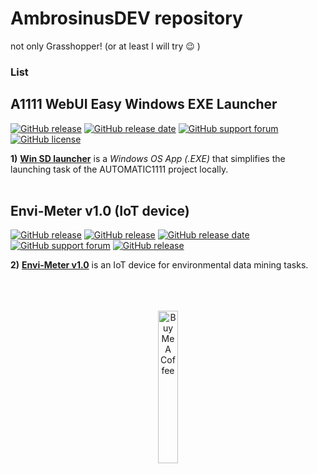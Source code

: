 # AmbrosinusDEV repository
not only Grasshopper! (or at least I will try 😉 )


### List

## A1111 WebUI Easy Windows EXE Launcher

[![GitHub release](https://img.shields.io/badge/release-v1.1.4-blue)](https://github.com/lucianoambrosini/AmbrosinusDEV/releases/tag/v1.1.4-WinSDlauncher) 
[![GitHub release date](https://img.shields.io/badge/last%20release%20date-Jan_2025-green)](https://bit.ly/WinSDlauncher) 
[![GitHub support forum](https://img.shields.io/badge/Support%20forum-Help-critical)](https://discourse.mcneel.com/t/ambrosinus-toolkit/147124?u=ambrosinus) 
[![GitHub license](https://img.shields.io/github/license/lucianoambrosini/Ambrosinus-Toolkit?color=orange)](https://github.com/lucianoambrosini/Ambrosinus-Toolkit/blob/main/LICENSE)
<br>

**1)** **[Win SD launcher](https://github.com/lucianoambrosini/AmbrosinusDEV/tree/main/WinSDlauncher)** is a *Windows OS App (.EXE)* that simplifies the launching task of the AUTOMATIC1111 project locally.
<br>
<br>

## Envi-Meter v1.0 (IoT device)

[![GitHub release](https://img.shields.io/badge/Hardware-v1.0-blue)](https://github.com/lucianoambrosini/Ambrosinus-Toolkit/blob/main/latest_version.txt)
[![GitHub release](https://img.shields.io/badge/Firmware-v1.0.1-gold)](https://github.com/lucianoambrosini/Ambrosinus-Toolkit/blob/main/latest_version.txt)
[![GitHub release date](https://img.shields.io/badge/last%20release%20date-Ago_2024-green)](https://bit.ly/WinSDlauncher)
[![GitHub support forum](https://img.shields.io/badge/Official_Page-Info-critical)](https://bit.ly/Envi-MeterV1)
[![GitHub release](https://img.shields.io/badge/license-CC_BY_NC_4.0-orange)](https://creativecommons.org/licenses/by-nc/4.0/)
<br>

**2)** **[Envi-Meter v1.0](https://github.com/lucianoambrosini/AmbrosinusDEV/tree/main/Envi-Meter)** is an IoT device for environmental data mining tasks.

<br>
<br>
<br>

<div align="center">
<a href="https://www.buymeacoffee.com/Ambrosinus" target="_blank"><img src="https://ambrosinus.altervista.org/blog/wp-content/uploads/2024/05/bmc_comp_01.png" alt="Buy Me A Coffee" width="25%" height="25%"></a>
</div>
<br>



